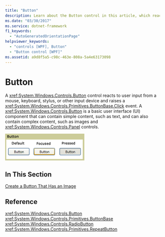 ```yaml
---
title: "Button"
description: Learn about the Button control in this article, which reacts to user input from a mouse, keyboard, stylus, or other input device.
ms.date: "03/30/2017"
ms.service: dotnet-framework
f1_keywords:
  - "AutoGeneratedOrientationPage"
helpviewer_keywords:
  - "controls [WPF], Button"
  - "Button control [WPF]"
ms.assetid: a9d8f5a5-c98c-463e-808a-5a4e63173098
---
```

# Button

A <xref:System.Windows.Controls.Button> control reacts to user input from a mouse, keyboard, stylus, or other input device and raises a <xref:System.Windows.Controls.Primitives.ButtonBase.Click> event. A <xref:System.Windows.Controls.Button> is a basic user interface (UI) component that can contain simple content, such as text, and can also contain complex content, such as images and <xref:System.Windows.Controls.Panel> controls.

![Button states](./media/ss-ctl-buttons.png "SS_CTL_buttons")

## In This Section

[Create a Button That Has an Image](how-to-create-a-button-that-has-an-image.md)

## Reference

<xref:System.Windows.Controls.Button>
<xref:System.Windows.Controls.Primitives.ButtonBase>
<xref:System.Windows.Controls.RadioButton>
<xref:System.Windows.Controls.Primitives.RepeatButton>
